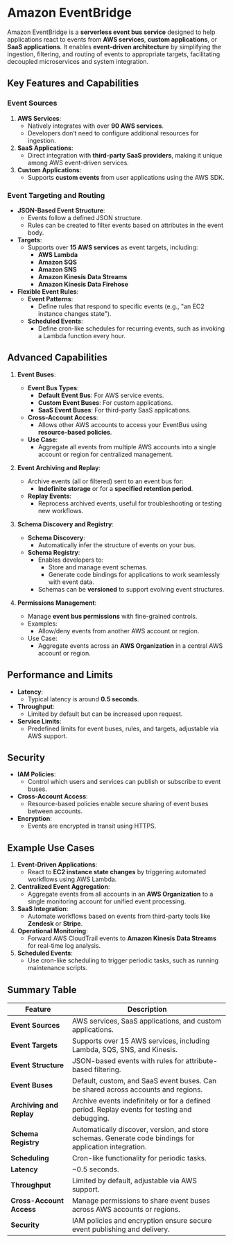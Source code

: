 # Amazon EventBridge

Amazon EventBridge is a **serverless event bus service** designed to help applications react to events from **AWS services**, **custom applications**, or **SaaS applications**. It enables **event-driven architecture** by simplifying the ingestion, filtering, and routing of events to appropriate targets, facilitating decoupled microservices and system integration.

## Key Features and Capabilities

### Event Sources
1. **AWS Services**:
   - Natively integrates with over **90 AWS services**.
   - Developers don’t need to configure additional resources for ingestion.
2. **SaaS Applications**:
   - Direct integration with **third-party SaaS providers**, making it unique among AWS event-driven services.
3. **Custom Applications**:
   - Supports **custom events** from user applications using the AWS SDK.

### Event Targeting and Routing
- **JSON-Based Event Structure**:
  - Events follow a defined JSON structure.
  - Rules can be created to filter events based on attributes in the event body.
- **Targets**:
  - Supports over **15 AWS services** as event targets, including:
    - **AWS Lambda**
    - **Amazon SQS**
    - **Amazon SNS**
    - **Amazon Kinesis Data Streams**
    - **Amazon Kinesis Data Firehose**
- **Flexible Event Rules**:
  - **Event Patterns**:
    - Define rules that respond to specific events (e.g., "an EC2 instance changes state").
  - **Scheduled Events**:
    - Define cron-like schedules for recurring events, such as invoking a Lambda function every hour.

## Advanced Capabilities

1. **Event Buses**:
   - **Event Bus Types**:
     - **Default Event Bus**: For AWS service events.
     - **Custom Event Buses**: For custom applications.
     - **SaaS Event Buses**: For third-party SaaS applications.
   - **Cross-Account Access**:
     - Allows other AWS accounts to access your EventBus using **resource-based policies**.
   - **Use Case**:
     - Aggregate all events from multiple AWS accounts into a single account or region for centralized management.

2. **Event Archiving and Replay**:
   - Archive events (all or filtered) sent to an event bus for:
     - **Indefinite storage** or for a **specified retention period**.
   - **Replay Events**:
     - Reprocess archived events, useful for troubleshooting or testing new workflows.

3. **Schema Discovery and Registry**:
   - **Schema Discovery**:
     - Automatically infer the structure of events on your bus.
   - **Schema Registry**:
     - Enables developers to:
       - Store and manage event schemas.
       - Generate code bindings for applications to work seamlessly with event data.
     - Schemas can be **versioned** to support evolving event structures.

4. **Permissions Management**:
   - Manage **event bus permissions** with fine-grained controls.
   - Examples:
     - Allow/deny events from another AWS account or region.
   - Use Case:
     - Aggregate events across an **AWS Organization** in a central AWS account or region.

## Performance and Limits

- **Latency**:
  - Typical latency is around **0.5 seconds**.
- **Throughput**:
  - Limited by default but can be increased upon request.
- **Service Limits**:
  - Predefined limits for event buses, rules, and targets, adjustable via AWS support.

## Security

- **IAM Policies**:
  - Control which users and services can publish or subscribe to event buses.
- **Cross-Account Access**:
  - Resource-based policies enable secure sharing of event buses between accounts.
- **Encryption**:
  - Events are encrypted in transit using HTTPS.

## Example Use Cases

1. **Event-Driven Applications**:
   - React to **EC2 instance state changes** by triggering automated workflows using AWS Lambda.
2. **Centralized Event Aggregation**:
   - Aggregate events from all accounts in an **AWS Organization** to a single monitoring account for unified event processing.
3. **SaaS Integration**:
   - Automate workflows based on events from third-party tools like **Zendesk** or **Stripe**.
4. **Operational Monitoring**:
   - Forward AWS CloudTrail events to **Amazon Kinesis Data Streams** for real-time log analysis.
5. **Scheduled Events**:
   - Use cron-like scheduling to trigger periodic tasks, such as running maintenance scripts.

## Summary Table

| **Feature**                  | **Description**                                                                                             |
|-------------------------------|-------------------------------------------------------------------------------------------------------------|
| **Event Sources**             | AWS services, SaaS applications, and custom applications.                                                  |
| **Event Targets**             | Supports over 15 AWS services, including Lambda, SQS, SNS, and Kinesis.                                    |
| **Event Structure**           | JSON-based events with rules for attribute-based filtering.                                                |
| **Event Buses**               | Default, custom, and SaaS event buses. Can be shared across accounts and regions.                          |
| **Archiving and Replay**      | Archive events indefinitely or for a defined period. Replay events for testing and debugging.              |
| **Schema Registry**           | Automatically discover, version, and store schemas. Generate code bindings for application integration.    |
| **Scheduling**                | Cron-like functionality for periodic tasks.                                                                |
| **Latency**                   | ~0.5 seconds.                                                                                             |
| **Throughput**                | Limited by default, adjustable via AWS support.                                                            |
| **Cross-Account Access**      | Manage permissions to share event buses across AWS accounts or regions.                                    |
| **Security**                  | IAM policies and encryption ensure secure event publishing and delivery.                                   |
